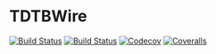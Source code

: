 # TDTBWire

[![Build Status](https://travis-ci.com/cgsanchez/TDTBWire.jl.svg?branch=master)](https://travis-ci.com/cgsanchez/TDTBWire.jl)
[![Build Status](https://ci.appveyor.com/api/projects/status/github/cgsanchez/TDTBWire.jl?svg=true)](https://ci.appveyor.com/project/cgsanchez/TDTBWire-jl)
[![Codecov](https://codecov.io/gh/cgsanchez/TDTBWire.jl/branch/master/graph/badge.svg)](https://codecov.io/gh/cgsanchez/TDTBWire.jl)
[![Coveralls](https://coveralls.io/repos/github/cgsanchez/TDTBWire.jl/badge.svg?branch=master)](https://coveralls.io/github/cgsanchez/TDTBWire.jl?branch=master)
